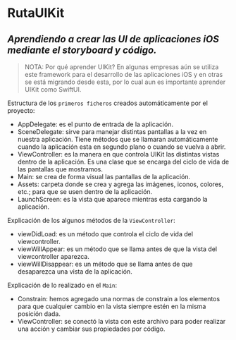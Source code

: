 # RutaUIKit
## _Aprendiendo a crear las UI de aplicaciones iOS mediante el storyboard y código._  

> NOTA: 
Por qué aprender UIKit?
En algunas empresas aún se utiliza este framework para el desarrollo de las aplicaciones iOS y en otras se está migrando desde esta, por lo cual aun es importante aprender UIKit como SwiftUI.

Estructura de los `primeros ficheros` creados automáticamente por el proyecto:
- AppDelegate: es el punto de entrada de la aplicación.
- SceneDelegate: sirve para manejar distintas pantallas a la vez en nuestra aplicación. Tiene métodos que se llamaran automáticamente cuando la aplicación esta en segundo plano o cuando se vuelva a abrir. 
- ViewController: es la manera en que controla UIKit las distintas vistas dentro de la aplicación. Es una clase que se encarga del ciclo de vida de las pantallas que mostramos.
- Main: se crea de forma visual las pantallas de la aplicación.
- Assets: carpeta donde se crea y agrega las imágenes, iconos, colores, etc.; para que se usen dentro de la aplicación.
- LaunchScreen: es la vista que aparece mientras esta cargando la aplicación.

Explicación de los algunos métodos de la `ViewController`:
- viewDidLoad: es un método que controla el ciclo de vida del viewcontroller.
- viewWillAppear: es un método que se llama antes de que la vista del viewcontroller aparezca.
- viewWillDisappear: es un método que se llama antes de que desaparezca una vista de la aplicación.

Explicación de lo realizado en el `Main`:
- Constrain: hemos agregado una normas de constrain a los elementos para que cualquier cambio en la vista siempre estén en la misma posición dada.
- ViewController: se conectó la vista con este archivo para poder realizar una acción y cambiar sus propiedades por código.